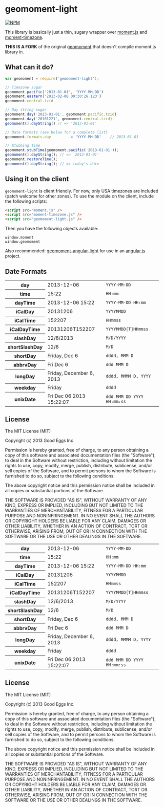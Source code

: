# geomoment-light

[![NPM](https://nodei.co/npm/geomoment.png)](https://nodei.co/npm/geomoment/)

This library is basically just a thin, sugary wrapper over [moment.js](http://momentjs.com/) and [moment-timezone](http://momentjs.com/timezone/).

**THIS IS A FORK** of the original [geomoment](https://github.com/goodeggs/geomoment) that doesn't compile moment.js library in.

## What can it do?

```javascript
var geomoment = require('geomoment-light');

// Timezone sugar
geomoment.pacific('2013-01-01', 'YYYY-MM-DD')
geomoment.eastern('2013-02-08 09:30:26.123')
geomoment.central.tzid

// Day string sugar
geomoment.day('2013-01-01', geomoment.pacific.tzid)
geomoment.day('20101221', geomoment.central.tzid)
geomoment().dayString() // => '2013-01-01'

// Date formats (see below for a complete list)
geomoment.formats.day         = 'YYYY-MM-DD'    // 2013-01-01

// Stubbing time
geomoment.stubTime(geomoment.pacific('2013-01-01'));
geomoment().dayString(); // => '2013-01-01'
geomoment.restoreTime();
geomoment().dayString(); // => today's date
```

## Using it on the client

`geomoment-light` is client friendly. For now, only USA timezones are included (patch welcome for other zones).
To use the module on the client, include the following scripts:

```html
<script src="moment.js" />
<script src="moment-timezone.js" />
<script src="geomoment-light.js" />
```

Then you have the following objects available:

```
window.moment
window.geomoment
```

Also recommended: [geomoment-angular-light](https://github.com/alexgorbatchev/geomoment-angular-light) for use in an [angular.js](http://angularjs.org) project.

## Date Formats

<table>
  <tr>
    <th>day</th>
    <td>2013-12-06</td>
    <td><code>YYYY-MM-DD</code></td>
  </tr>
  <tr>
    <th>time</th>
    <td>15:22</td>
    <td><code>HH:mm</code></td>
  </tr>
  <tr>
    <th>dayTime</th>
    <td>2013-12-06 15:22</td>
    <td><code>YYYY-MM-DD HH:mm</code></td>
  </tr>
  <tr>
    <th>iCalDay</th>
    <td>20131206</td>
    <td><code>YYYYMMDD</code></td>
  </tr>
  <tr>
    <th>iCalTime</th>
    <td>152207</td>
    <td><code>HHmmss</code></td>
  </tr>
  <tr>
    <th>iCalDayTime</th>
    <td>20131206T152207</td>
    <td><code>YYYYMMDD[T]HHmmss</code></td>
  </tr>
  <tr>
    <th>slashDay</th>
    <td>12/6/2013</td>
    <td><code>M/D/YYYY</code></td>
  </tr>
  <tr>
    <th>shortSlashDay</th>
    <td>12/6</td>
    <td><code>M/D</code></td>
  </tr>
  <tr>
    <th>shortDay</th>
    <td>Friday, Dec 6</td>
    <td><code>dddd, MMM D</code></td>
  </tr>
  <tr>
    <th>abbrvDay</th>
    <td>Fri Dec 6</td>
    <td><code>ddd MMM D</code></td>
  </tr>
  <tr>
    <th>longDay</th>
    <td>Friday, December 6, 2013</td>
    <td><code>dddd, MMMM D, YYYY</code></td>
  </tr>
  <tr>
    <th>weekday</th>
    <td>Friday</td>
    <td><code>dddd</code></td>
  </tr>
  <tr>
    <th>unixDate</th>
    <td>Fri Dec 06 2013 15:22:07</td>
    <td><code>ddd MMM DD YYYY HH:mm:ss</code></td>
  </tr>
</table>

## License

The MIT License (MIT)

Copyright (c) 2013 Good Eggs Inc.

Permission is hereby granted, free of charge, to any person obtaining a copy
of this software and associated documentation files (the "Software"), to deal
in the Software without restriction, including without limitation the rights
to use, copy, modify, merge, publish, distribute, sublicense, and/or sell
copies of the Software, and to permit persons to whom the Software is
furnished to do so, subject to the following conditions:

The above copyright notice and this permission notice shall be included in
all copies or substantial portions of the Software.

THE SOFTWARE IS PROVIDED "AS IS", WITHOUT WARRANTY OF ANY KIND, EXPRESS OR
IMPLIED, INCLUDING BUT NOT LIMITED TO THE WARRANTIES OF MERCHANTABILITY,
FITNESS FOR A PARTICULAR PURPOSE AND NONINFRINGEMENT. IN NO EVENT SHALL THE
AUTHORS OR COPYRIGHT HOLDERS BE LIABLE FOR ANY CLAIM, DAMAGES OR OTHER
LIABILITY, WHETHER IN AN ACTION OF CONTRACT, TORT OR OTHERWISE, ARISING FROM,
OUT OF OR IN CONNECTION WITH THE SOFTWARE OR THE USE OR OTHER DEALINGS IN
THE SOFTWARE.


<table>
  <tr>
    <th>day</th>
    <td>2013-12-06</td>
    <td><code>YYYY-MM-DD</code></td>
  </tr>
  <tr>
    <th>time</th>
    <td>15:22</td>
    <td><code>HH:mm</code></td>
  </tr>
  <tr>
    <th>dayTime</th>
    <td>2013-12-06 15:22</td>
    <td><code>YYYY-MM-DD HH:mm</code></td>
  </tr>
  <tr>
    <th>iCalDay</th>
    <td>20131206</td>
    <td><code>YYYYMMDD</code></td>
  </tr>
  <tr>
    <th>iCalTime</th>
    <td>152207</td>
    <td><code>HHmmss</code></td>
  </tr>
  <tr>
    <th>iCalDayTime</th>
    <td>20131206T152207</td>
    <td><code>YYYYMMDD[T]HHmmss</code></td>
  </tr>
  <tr>
    <th>slashDay</th>
    <td>12/6/2013</td>
    <td><code>M/D/YYYY</code></td>
  </tr>
  <tr>
    <th>shortSlashDay</th>
    <td>12/6</td>
    <td><code>M/D</code></td>
  </tr>
  <tr>
    <th>shortDay</th>
    <td>Friday, Dec 6</td>
    <td><code>dddd, MMM D</code></td>
  </tr>
  <tr>
    <th>abbrvDay</th>
    <td>Fri Dec 6</td>
    <td><code>ddd MMM D</code></td>
  </tr>
  <tr>
    <th>longDay</th>
    <td>Friday, December 6, 2013</td>
    <td><code>dddd, MMMM D, YYYY</code></td>
  </tr>
  <tr>
    <th>weekday</th>
    <td>Friday</td>
    <td><code>dddd</code></td>
  </tr>
  <tr>
    <th>unixDate</th>
    <td>Fri Dec 06 2013 15:22:07</td>
    <td><code>ddd MMM DD YYYY HH:mm:ss</code></td>
  </tr>
</table>

## License

The MIT License (MIT)

Copyright (c) 2013 Good Eggs Inc.

Permission is hereby granted, free of charge, to any person obtaining a copy
of this software and associated documentation files (the "Software"), to deal
in the Software without restriction, including without limitation the rights
to use, copy, modify, merge, publish, distribute, sublicense, and/or sell
copies of the Software, and to permit persons to whom the Software is
furnished to do so, subject to the following conditions:

The above copyright notice and this permission notice shall be included in
all copies or substantial portions of the Software.

THE SOFTWARE IS PROVIDED "AS IS", WITHOUT WARRANTY OF ANY KIND, EXPRESS OR
IMPLIED, INCLUDING BUT NOT LIMITED TO THE WARRANTIES OF MERCHANTABILITY,
FITNESS FOR A PARTICULAR PURPOSE AND NONINFRINGEMENT. IN NO EVENT SHALL THE
AUTHORS OR COPYRIGHT HOLDERS BE LIABLE FOR ANY CLAIM, DAMAGES OR OTHER
LIABILITY, WHETHER IN AN ACTION OF CONTRACT, TORT OR OTHERWISE, ARISING FROM,
OUT OF OR IN CONNECTION WITH THE SOFTWARE OR THE USE OR OTHER DEALINGS IN
THE SOFTWARE.
